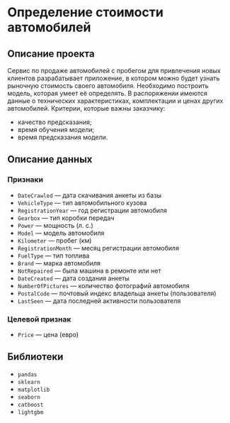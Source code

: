 # Определение стоимости автомобилей

## Описание проекта
Сервис по продаже автомобилей с пробегом для привлечения новых клиентов разрабатывает приложение, в котором можно будет узнать рыночную стоимость своего автомобиля. Необходимо построить модель, которая умеет её определять. В распоряжении имеются данные о технических характеристиках, комплектации и ценах других автомобилей.
Критерии, которые важны заказчику:
- качество предсказания;
- время обучения модели;
- время предсказания модели.

## Описание данных
### Признаки
- ```DateCrawled``` — дата скачивания анкеты из базы
- ```VehicleType``` — тип автомобильного кузова
- ```RegistrationYear``` — год регистрации автомобиля
- ```Gearbox``` — тип коробки передач
- ```Power``` — мощность (л. с.)
- ```Model``` — модель автомобиля
- ```Kilometer``` — пробег (км)
- ```RegistrationMonth``` — месяц регистрации автомобиля
- ```FuelType``` — тип топлива
- ```Brand``` — марка автомобиля
- ```NotRepaired``` — была машина в ремонте или нет
- ```DateCreated``` — дата создания анкеты
- ```NumberOfPictures``` — количество фотографий автомобиля
- ```PostalCode``` — почтовый индекс владельца анкеты (пользователя)
- ```LastSeen``` — дата последней активности пользователя
### Целевой признак
- ```Price``` — цена (евро)

## Библиотеки
- ```pandas```
- ```sklearn```
- ```matplotlib```
- ```seaborn```
- ```catboost```
- ```lightgbm```